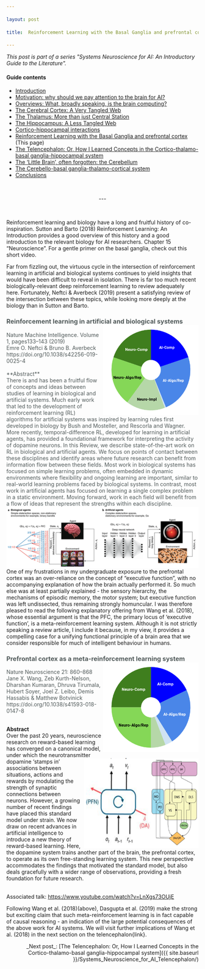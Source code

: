 ```yaml
---

layout: post

title:  Reinforcement Learning with the Basal Ganglia and prefrontal cortex 

---
```


_This post is part of a series "Systems Neuroscience for AI: An Introductory Guide to the Literature"._

#### Guide contents
* [Introduction]()
* [Motivation: why should we pay attention to the brain for AI?]()
* [Overviews: What, broadly speaking, is the brain computing?]() 
* [The Cerebral Cortex: A Very Tangled Web]()
* [The Thalamus: More than just Central Station]()
* [The Hippocampus: A Less Tangled Web]()
* [Cortico-hippocampal interactions]()
* [Reinforcement Learning with the Basal Ganglia and prefrontal cortex]() (This page)
* [The Telencephalon: Or, How I Learned Concepts in the Cortico-thalamo-basal ganglia-hippocampal system]()
* [The ‘Little Brain’, often forgotten: the Cerebellum]()
* [The Cerebello-basal ganglia-thalamo-cortical system]()
* [Conclusions]()

<br>
<p markdown='1' style="text-align:center">---</p>
<br>

Reinforcement learning and biology have a long and fruitful history of co-inspiration. Sutton and Barto (2018) Reinforcement Learning: An Introduction provides a good overview of this history and a good introduction to the relevant biology for AI researchers. Chapter 15 “Neuroscience”. For a gentle primer on the basal ganglia, check out this short video.

Far from fizzling out, the virtuous cycle in the intersection of reinforcement learning in artificial and biological systems continues to yield insights that would have been difficult to reveal in isolation. There is far too much recent biologically-relevant deep reinforcement learning to review adequately here. Fortunately, Neftci & Averbeck (2019) present a satisfying review of the intersection between these topics, while looking more deeply at the biology than in Sutton and Barto. 

<h3 markdown='1' style="color:#515A5A">
Reinforcement learning in artificial and biological systems
<img align="right" width="250" height="235" src="../images/sysneuroai_images/neftci.png">
</h3>

<p markdown='1' style="color:#515A5A">
Nature Machine Intelligence. Volume 1, pages133–143 (2019)<br>
Emre O. Neftci & Bruno B. Averbeck<br>
https://doi.org/10.1038/s42256-019-0025-4<br>
<br>
**Abstract**<br>
There is and has been a fruitful flow of concepts and ideas between studies of learning in biological and artificial systems. Much early work that led to the development of reinforcement learning (RL) algorithms for artificial systems was inspired by learning rules first developed in biology by Bush and Mosteller, and Rescorla and Wagner. More recently, temporal-difference RL, developed for learning in artificial agents, has provided a foundational framework for interpreting the activity of dopamine neurons. In this Review, we describe state-of-the-art work on RL in biological and artificial agents. We focus on points of contact between these disciplines and identify areas where future research can benefit from information flow between these fields. Most work in biological systems has focused on simple learning problems, often embedded in dynamic environments where flexibility and ongoing learning are important, similar to real-world learning problems faced by biological systems. In contrast, most work in artificial agents has focused on learning a single complex problem in a static environment. Moving forward, work in each field will benefit from a flow of ideas that represent the strengths within each discipline.<img align="right" src="../images/sysneuroai_images/neftci_pic.png"><br><br>
</p>


One of my frustrations in my undergraduate exposure to the prefrontal cortex was an over-reliance on the concept of “executive function”, with no accompanying explanation of how the brain actually performed it. So much else was at least partially explained - the sensory hierarchy, the mechanisms of episodic memory, the motor system; but executive function was left undissected, thus remaining strongly homuncular. I was therefore pleased to read the following explanatory offering from Wang et al. (2018), whose essential argument is that the PFC, the primary locus of ‘executive function’, is a meta-reinforcement learning system. Although it is not strictly speaking a review article, I include it because, in my view, it provides a compelling case for a unifying functional principle of a brain area that we consider responsible for much of intelligent behaviour in humans. 

<h3 markdown='1' style="color:#515A5A">
Prefrontal cortex as a meta-reinforcement learning system
<img align="right" width="250" height="235" src="../images/sysneuroai_images/wang2018.png">
</h3>
<p markdown='1' style="color:#515A5A">
Nature Neuroscience 21: 860–868<br>
Jane X. Wang, Zeb Kurth-Nelson, Dharshan Kumaran, Dhruva Tirumala, Hubert Soyer, Joel Z. Leibo, Demis Hassabis & Matthew Botvinick <br>
https://doi.org/10.1038/s41593-018-0147-8<br>
<br>

**Abstract**<br>
Over the past 20 years, neuroscience research on reward-based learning has converged on a canonical model, under which
<img align="right" width="300" height="235" src="../images/sysneuroai_images/wang_pic.png">
 the neurotransmitter dopamine ‘stamps in’ associations between situations, actions and rewards by modulating the strength of synaptic connections between neurons. However, a growing number of recent findings have placed this standard model under strain. We now draw on recent advances in artificial intelligence to introduce a new theory of reward-based learning. Here, the dopamine system trains another part of the brain, the prefrontal cortex, to operate as its own free-standing learning system. This new perspective accommodates the findings that motivated the standard model, but also deals gracefully with a wider range of observations, providing a fresh foundation for future research. <br><br>

Associated talk: https://www.youtube.com/watch?v=LnXgs73OUjE
</p>

Following Wang et al. (2018)(above), Dasgupta et al. (2019) make the strong but exciting claim that such meta-reinforcement learning is in fact capable of causal reasoning - an indication of the large potential consequences of the above work for AI systems. We will visit further implications of Wang et al. (2018) in the next section on the telencephalon{link}. 


<p markdown='1' style="text-align:right">_Next post_: [The Telencephalon: Or, How I Learned Concepts in the Cortico-thalamo-basal ganglia-hippocampal system]({{ site.baseurl }}/Systems_Neuroscience_for_AI_Telencephalon/)</p>
